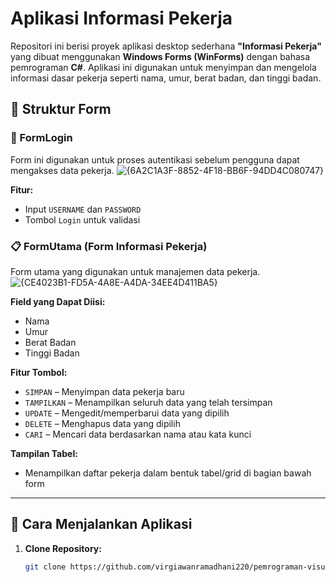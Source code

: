 
# Aplikasi Informasi Pekerja

Repositori ini berisi proyek aplikasi desktop sederhana **"Informasi Pekerja"** yang dibuat menggunakan **Windows Forms (WinForms)** dengan bahasa pemrograman **C#**. Aplikasi ini digunakan untuk menyimpan dan mengelola informasi dasar pekerja seperti nama, umur, berat badan, dan tinggi badan.

## 📌 Struktur Form

### 🔐 FormLogin
Form ini digunakan untuk proses autentikasi sebelum pengguna dapat mengakses data pekerja.
![{6A2C1A3F-8852-4F18-BB6F-94DD4C080747}](https://github.com/user-attachments/assets/9ad19b16-36b3-4846-854f-c0d1c86b8262)


**Fitur:**
- Input `USERNAME` dan `PASSWORD`
- Tombol `Login` untuk validasi

### 📋 FormUtama (Form Informasi Pekerja)
Form utama yang digunakan untuk manajemen data pekerja.
![{CE4023B1-FD5A-4A8E-A4DA-34EE4D411BA5}](https://github.com/user-attachments/assets/df2438d8-b6bc-4c72-856d-219452fab47a)

**Field yang Dapat Diisi:**
- Nama
- Umur
- Berat Badan
- Tinggi Badan

**Fitur Tombol:**
- `SIMPAN` – Menyimpan data pekerja baru
- `TAMPILKAN` – Menampilkan seluruh data yang telah tersimpan
- `UPDATE` – Mengedit/memperbarui data yang dipilih
- `DELETE` – Menghapus data yang dipilih
- `CARI` – Mencari data berdasarkan nama atau kata kunci

**Tampilan Tabel:**
- Menampilkan daftar pekerja dalam bentuk tabel/grid di bagian bawah form

---

## 🚀 Cara Menjalankan Aplikasi

1. **Clone Repository:**
   ```bash
   git clone https://github.com/virgiawanramadhani220/pemrograman-visual.git

